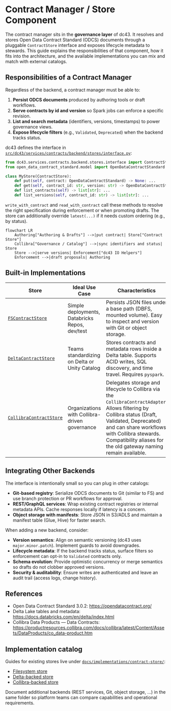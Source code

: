 # Contract Manager / Store Component

The contract manager sits in the **governance layer** of dc43. It resolves and stores Open Data Contract Standard (ODCS) documents through a pluggable `ContractStore` interface and exposes lifecycle metadata to stewards. This guide explains the responsibilities of that component, how it fits into the architecture, and the available implementations you can mix and match with external catalogs.

## Responsibilities of a Contract Manager

Regardless of the backend, a contract manager must be able to:

1. **Persist ODCS documents** produced by authoring tools or draft workflows.
2. **Serve contracts by id and version** so Spark jobs can enforce a specific revision.
3. **List and search metadata** (identifiers, versions, timestamps) to power governance views.
4. **Expose lifecycle filters** (e.g., `Validated`, `Deprecated`) when the backend tracks status.

dc43 defines the interface in [`src/dc43/services/contracts/backend/stores/interface.py`](../src/dc43/services/contracts/backend/stores/interface.py):

```python
from dc43.services.contracts.backend.stores.interface import ContractStore
from open_data_contract_standard.model import OpenDataContractStandard

class MyStore(ContractStore):
    def put(self, contract: OpenDataContractStandard) -> None: ...
    def get(self, contract_id: str, version: str) -> OpenDataContractStandard: ...
    def list_contracts(self) -> list[str]: ...
    def list_versions(self, contract_id: str) -> list[str]: ...
```

`write_with_contract` and `read_with_contract` call these methods to resolve the right specification during enforcement or
when promoting drafts. The store can additionally override `latest(...)` if it needs custom ordering (e.g., by status).

```mermaid
flowchart LR
    Authoring["Authoring & Drafts"] -->|put contract| Store["Contract Store"]
    Collibra["Governance / Catalog"] -->|sync identifiers and status| Store
    Store -->|serve versions| Enforcement["dc43 IO Helpers"]
    Enforcement -->|draft proposals| Authoring
```

## Built-in Implementations

| Store | Ideal Use Case | Characteristics |
| --- | --- | --- |
| [`FSContractStore`](../src/dc43/services/contracts/backend/stores/filesystem.py) | Simple deployments, Databricks Repos, dev/test | Persists JSON files under a base path (DBFS, mounted volume). Easy to inspect and version with Git or object storage. |
| [`DeltaContractStore`](../src/dc43/services/contracts/backend/stores/delta.py) | Teams standardizing on Delta or Unity Catalog | Stores contracts and metadata rows inside a Delta table. Supports ACID writes, SQL discovery, and time travel. Requires `pyspark`. |
| [`CollibraContractStore`](../src/dc43/services/contracts/backend/stores/collibra.py) | Organizations with Collibra-driven governance | Delegates storage and lifecycle to Collibra via the `CollibraContractAdapter`. Allows filtering by Collibra status (Draft, Validated, Deprecated) and can share workflows with Collibra stewards. Compatibility aliases for the old gateway naming remain available. |

## Integrating Other Backends

The interface is intentionally small so you can plug in other catalogs:

* **Git-based registry**: Serialize ODCS documents to Git (similar to FS) and use branch protection or PR workflows for approval.
* **REST/GraphQL services**: Wrap existing contract registries or internal metadata APIs. Cache responses locally if latency is a concern.
* **Object storage with manifests**: Store JSON in S3/ADLS and maintain a manifest table (Glue, Hive) for faster search.

When adding a new backend, consider:

* **Version semantics**: Align on semantic versioning (dc43 uses `major.minor.patch`). Implement guards to avoid downgrades.
* **Lifecycle metadata**: If the backend tracks status, surface filters so enforcement can opt-in to `Validated` contracts only.
* **Schema evolution**: Provide optimistic concurrency or merge semantics so drafts do not clobber approved versions.
* **Security & auditability**: Ensure writes are authenticated and leave an audit trail (access logs, change history).

## References

* Open Data Contract Standard 3.0.2: <https://opendatacontract.org/>
* Delta Lake tables and metadata: <https://docs.databricks.com/en/delta/index.html>
* Collibra Data Products — Data Contracts: <https://productresources.collibra.com/docs/collibra/latest/Content/Assets/DataProducts/co_data-product.htm>

## Implementation catalog

Guides for existing stores live under
[`docs/implementations/contract-store/`](implementations/contract-store/):

- [Filesystem store](implementations/contract-store/fs.md)
- [Delta-backed store](implementations/contract-store/delta.md)
- [Collibra-backed store](implementations/contract-store/collibra.md)

Document additional backends (REST services, Git, object storage, …)
in the same folder so platform teams can compare capabilities and
operational requirements.
